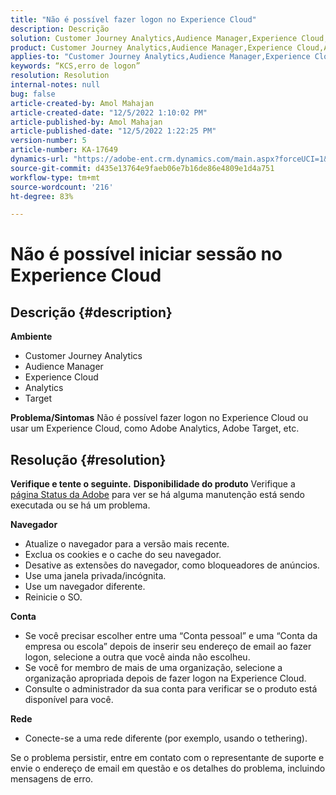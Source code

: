 ```yaml
---
title: "Não é possível fazer logon no Experience Cloud"
description: Descrição
solution: Customer Journey Analytics,Audience Manager,Experience Cloud,Analytics,Target
product: Customer Journey Analytics,Audience Manager,Experience Cloud,Analytics,Target
applies-to: "Customer Journey Analytics,Audience Manager,Experience Cloud,Analytics,Target"
keywords: “KCS,erro de logon”
resolution: Resolution
internal-notes: null
bug: false
article-created-by: Amol Mahajan
article-created-date: "12/5/2022 1:10:02 PM"
article-published-by: Amol Mahajan
article-published-date: "12/5/2022 1:22:25 PM"
version-number: 5
article-number: KA-17649
dynamics-url: "https://adobe-ent.crm.dynamics.com/main.aspx?forceUCI=1&pagetype=entityrecord&etn=knowledgearticle&id=e6123d1c-9e74-ed11-81ab-6045bd0061cb"
source-git-commit: d435e13764e9faeb06e7b16de86e4809e1d4a751
workflow-type: tm+mt
source-wordcount: '216'
ht-degree: 83%

---
```


# Não é possível iniciar sessão no Experience Cloud

## Descrição {#description}

<b>Ambiente</b>
- Customer Journey Analytics
- Audience Manager
- Experience Cloud
- Analytics
- Target

<b>Problema/Sintomas</b>
Não é possível fazer logon no Experience Cloud ou usar um Experience Cloud, como Adobe Analytics, Adobe Target, etc.


## Resolução {#resolution}

<b>Verifique e tente o seguinte.</b>
<b>Disponibilidade do produto</b>
Verifique a [página Status da Adobe](https://status.adobe.com/pt-BR) para ver se há alguma manutenção está sendo executada ou se há um problema.

<b>Navegador</b>

- Atualize o navegador para a versão mais recente.
- Exclua os cookies e o cache do seu navegador.
- Desative as extensões do navegador, como bloqueadores de anúncios.
- Use uma janela privada/incógnita.
- Use um navegador diferente.
- Reinicie o SO.


<b>Conta</b>

- Se você precisar escolher entre uma “Conta pessoal” e uma “Conta da empresa ou escola” depois de inserir seu endereço de email ao fazer logon, selecione a outra que você ainda não escolheu.
- Se você for membro de mais de uma organização, selecione a organização apropriada depois de fazer logon na Experience Cloud.
- Consulte o administrador da sua conta para verificar se o produto está disponível para você.


<b>Rede</b>

- Conecte-se a uma rede diferente (por exemplo, usando o tethering).


Se o problema persistir, entre em contato com o representante de suporte e envie o endereço de email em questão e os detalhes do problema, incluindo mensagens de erro.
